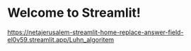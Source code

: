 # Welcome to Streamlit!

https://netajerusalem-streamlit-home-replace-answer-field-el0v59.streamlit.app/Luhn_algoritem
